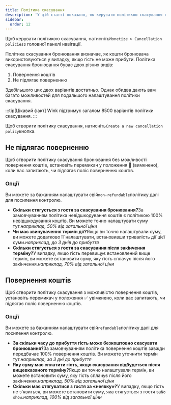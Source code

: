 ```yaml
---
title: Політика скасування
description: 'У цій статті показано, як керувати політикою скасування на Wink.'
sidebar:
  order: 12
---
```

Щоб керувати політикою скасування, натисніть`Monetize > Cancellation policies`з головної панелі навігації.

Політика скасування бронювання визначає, як кошти бронювача використовуються у випадку, якщо гість не може прибути. Політика скасування бронювання буває двох різних видів:

1. Повернення коштів
2. Не підлягає поверненню

Здебільшого цих двох варіантів достатньо. Однак обидва дають вам багато можливостей для подальшого налаштування політики скасування.

:::tip\[Цікавий факт]
Wink підтримує загалом 8500 варіантів політики скасування.
:::

Щоб створити політику скасування, натисніть`Create a new cancellation policy`кнопка.

## Не підлягає поверненню

Щоб створити політику скасування бронювання без можливості повернення коштів, встановіть перемикач у положення 🛑 (вимкнено), коли вас запитають, чи підлягає поліс поверненню коштів.

### Опції

Ви можете за бажанням налаштувати свій`non-refundable`політику далі для посилення контролю.

* **Скільки стягується з гостя за скасування бронювання?**&#x417;а замовчуванням політика невідшкодування коштів є політикою 100% невідшкодування коштів. Ви можете точно налаштувати суму тут.*наприклад, 50% від загальної ціни*
* **Чи має звинувачення термін дії?**&#x42F;кщо ви точно налаштували суму, ви можете додатково її налаштувати, встановивши тривалість дії цієї суми.*наприклад, до 3 днів до прибуття*
* **Скільки стягується з гостя за скасування після закінчення терміну?**&#x423; випадку, якщо гість перевищує встановлений вище термін, ви можете встановити суму, яку гість сплачує після його закінчення.*наприклад, 70% від загальної ціни*

## Повернення коштів

Щоб створити політику скасування з можливістю повернення коштів, установіть перемикач у положення ✅ увімкнено, коли вас запитають, чи підлягає поліс поверненню коштів.

### Опції

Ви можете за бажанням налаштувати свій`refundable`політику далі для посилення контролю.

* **За скільки часу до прибуття гість може безкоштовно скасувати бронювання?**&#x417;а замовчуванням політика повернення коштів завжди передбачає 100% повернення коштів. Ви можете уточнити термін тут.*наприклад, за 3 дні до прибуття*
* **Яку суму має сплатити гість, якщо скасування відбудеться після вищевказаного терміну?**&#x42F;кщо ви точно налаштували термін, ви можете встановити суму, яку гість сплачує після його закінчення.*наприклад, 50% від загальної ціни*
* **Скільки має стягуватися з гостя за «неявку»?**&#x423; випадку, якщо гість не з'явиться, ви можете встановити суму, яка стягується з гостя за`No show`.*наприклад, 100% від загальної ціни*

